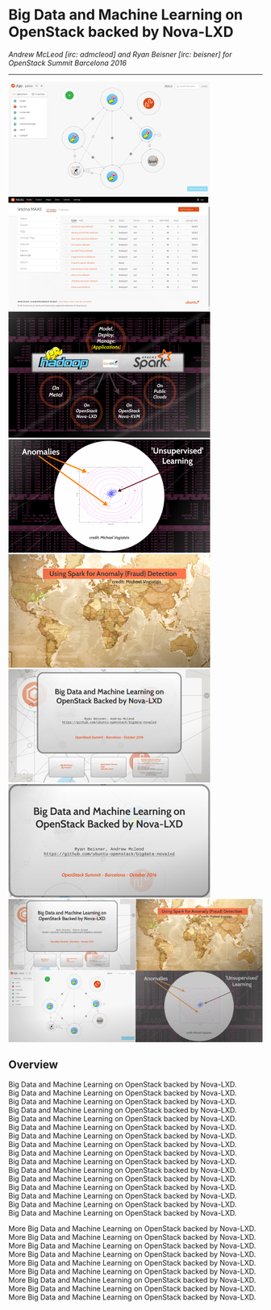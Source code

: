 # Big Data and Machine Learning on OpenStack backed by Nova-LXD

_Andrew McLeod [irc: admcleod] and Ryan Beisner [irc: beisner] 
for OpenStack Summit Barcelona 2016_

---

![alt text][juju-gui-image]
![alt text][maas-image]
![alt text][slide-sample]
![alt text][slide-anomalies]
![alt text][slide-atlas]
![alt text][slide-title2]
![alt text][slide-title]
![alt text][slide-sample-600]

## Overview
Big Data and Machine Learning on OpenStack backed by Nova-LXD.  
Big Data and Machine Learning on OpenStack backed by Nova-LXD.  
Big Data and Machine Learning on OpenStack backed by Nova-LXD.  
Big Data and Machine Learning on OpenStack backed by Nova-LXD.  
Big Data and Machine Learning on OpenStack backed by Nova-LXD.  
Big Data and Machine Learning on OpenStack backed by Nova-LXD.  
Big Data and Machine Learning on OpenStack backed by Nova-LXD.  
Big Data and Machine Learning on OpenStack backed by Nova-LXD.  
Big Data and Machine Learning on OpenStack backed by Nova-LXD.  
Big Data and Machine Learning on OpenStack backed by Nova-LXD.  
Big Data and Machine Learning on OpenStack backed by Nova-LXD.  
Big Data and Machine Learning on OpenStack backed by Nova-LXD.  
Big Data and Machine Learning on OpenStack backed by Nova-LXD.  
Big Data and Machine Learning on OpenStack backed by Nova-LXD.  
Big Data and Machine Learning on OpenStack backed by Nova-LXD.  
Big Data and Machine Learning on OpenStack backed by Nova-LXD.  

More Big Data and Machine Learning on OpenStack backed by Nova-LXD.  
More Big Data and Machine Learning on OpenStack backed by Nova-LXD.  
More Big Data and Machine Learning on OpenStack backed by Nova-LXD.  
More Big Data and Machine Learning on OpenStack backed by Nova-LXD.  
More Big Data and Machine Learning on OpenStack backed by Nova-LXD.  
More Big Data and Machine Learning on OpenStack backed by Nova-LXD.  
More Big Data and Machine Learning on OpenStack backed by Nova-LXD.  
More Big Data and Machine Learning on OpenStack backed by Nova-LXD.  
More Big Data and Machine Learning on OpenStack backed by Nova-LXD.  

[1]: juju-bundles/spark-hadoop-processing.yaml
[2]: juju-bundles/openstack-nova-lxd.yaml
[3]: juju-bundles/openstack-nova-kvm.yaml
[4]: http://maas.io
[5]: http://www.ubuntu.com/cloud/juju
[6]: http://www.ubuntu.com/server
[7]: http://docs.openstack.org/developer/charm-guide
[8]: tools/deploy-openstack-nova-lxd.sh
[9]: tools/deploy-openstack-nova-kvm.sh
[10]: tools/deploy-spark-on-metal.sh
[11]: tools/deploy-spark-on-openstack.sh
[12]: http://prezi.com/cvhcdlqwnsfn
[maas-image]: maas-machines-deployed-400.png "MAAS - Metal as a Service"
[juju-gui-image]: juju-gui-spark-processing-400.png "Juju Big Data Deployment - Spark Processing"
[slide-sample]: presentation-sample-slide-400.png
[slide-anomalies]: presentation-sample-slide-anomalies-400.png
[slide-atlas]: presentation-sample-slide-atlas-400.png
[slide-title2]: presentation-sample-slide-title2-400.png
[slide-title]: presentation-sample-slide-title-400.png
[slide-sample-600]: slides-multi-sample-600.png

